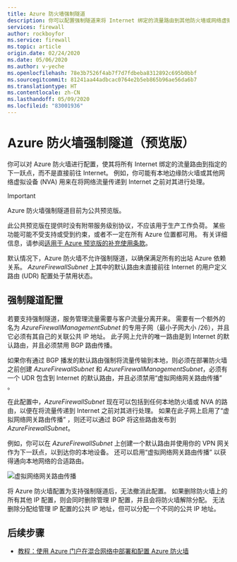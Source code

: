 ```yaml
---
title: Azure 防火墙强制隧道
description: 你可以配置强制隧道来将 Internet 绑定的流量路由到其他防火墙或网络虚拟设备，以便进一步处理。
services: firewall
author: rockboyfor
ms.service: firewall
ms.topic: article
origin.date: 02/24/2020
ms.date: 05/06/2020
ms.author: v-yeche
ms.openlocfilehash: 78e3b7526f4ab7f7d7fdbeba8312892c695b0bbf
ms.sourcegitcommit: 81241aa44adbcac0764e2b5eb865b96ae56da6b7
ms.translationtype: HT
ms.contentlocale: zh-CN
ms.lasthandoff: 05/09/2020
ms.locfileid: "83001936"
---
```

<!--Verified successfully-->
# <a name="azure-firewall-forced-tunneling-preview"></a>Azure 防火墙强制隧道（预览版）

你可以对 Azure 防火墙进行配置，使其将所有 Internet 绑定的流量路由到指定的下一跃点，而不是直接前往 Internet。 例如，你可能有本地边缘防火墙或其他网络虚拟设备 (NVA) 用来在将网络流量传递到 Internet 之前对其进行处理。

> [!IMPORTANT]
> Azure 防火墙强制隧道目前为公共预览版。
>
> 此公共预览版在提供时没有附带服务级别协议，不应该用于生产工作负荷。 某些功能可能不受支持或受到约束，或者不一定在所有 Azure 位置都可用。 有关详细信息，请参阅[适用于 Azure 预览版的补充使用条款](https://www.azure.cn/support/legal/subscription-agreement/)。

默认情况下，Azure 防火墙不允许强制隧道，以确保满足所有的出站 Azure 依赖关系。 *AzureFirewallSubnet* 上其中的默认路由未直接前往 Internet 的用户定义路由 (UDR) 配置处于禁用状态。

## <a name="forced-tunneling-configuration"></a>强制隧道配置

若要支持强制隧道，服务管理流量需要与客户流量分离开来。 需要有一个额外的名为 *AzureFirewallManagementSubnet* 的专用子网（最小子网大小 /26），并且它必须有其自己的关联公共 IP 地址。 此子网上允许的唯一路由是到 Internet 的默认路由，并且必须禁用 BGP 路由传播。

如果你有通过 BGP 播发的默认路由强制将流量传输到本地，则必须在部署防火墙之前创建 *AzureFirewallSubnet* 和 *AzureFirewallManagementSubnet*，必须有一个 UDR 包含到 Internet 的默认路由，并且必须禁用“虚拟网络网关路由传播”  。

在此配置中，*AzureFirewallSubnet* 现在可以包括到任何本地防火墙或 NVA 的路由，以便在将流量传递到 Internet 之前对其进行处理。 如果在此子网上启用了“虚拟网络网关路由传播”  ，则还可以通过 BGP 将这些路由发布到 *AzureFirewallSubnet*。

例如，你可以在 *AzureFirewallSubnet* 上创建一个默认路由并使用你的 VPN 网关作为下一跃点，以到达你的本地设备。 还可以启用“虚拟网络网关路由传播”  以获得通向本地网络的合适路由。

![虚拟网络网关路由传播](media/forced-tunneling/route-propagation.png)

将 Azure 防火墙配置为支持强制隧道后，无法撤消此配置。 如果删除防火墙上的所有其他 IP 配置，则会同时删除管理 IP 配置，并且会将防火墙解除分配。 无法删除分配给管理 IP 配置的公共 IP 地址，但可以分配一个不同的公共 IP 地址。

## <a name="next-steps"></a>后续步骤

- [教程：使用 Azure 门户在混合网络中部署和配置 Azure 防火墙](tutorial-hybrid-portal.md)

<!-- Update_Description: new article about forced tunneling -->
<!--NEW.date: 03/09/2020-->